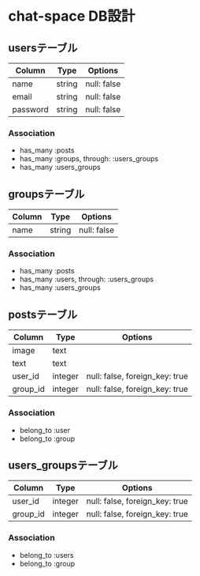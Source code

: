 # chat-space DB設計

## usersテーブル
|Column|Type|Options|
|------|----|-------|
|name|string|null: false|
|email|string|null: false|
|password|string|null: false|
### Association
- has_many :posts
- has_many :groups, through:  :users_groups
- has_many :users_groups


## groupsテーブル
|Column|Type|Options|
|------|----|-------|
|name|string|null: false|
### Association
- has_many :posts
- has_many :users, through:  :users_groups
- has_many :users_groups


## postsテーブル
|Column|Type|Options|
|------|----|-------|
|image|text||
|text|text||
|user_id|integer|null: false, foreign_key: true|
|group_id|integer|null: false, foreign_key: true|
### Association
- belong_to :user
- belong_to :group


## users_groupsテーブル
|Column|Type|Options|
|------|----|-------|
|user_id|integer|null: false, foreign_key: true|
|group_id|integer|null: false, foreign_key: true|
### Association
- belong_to :users
- belong_to :group
